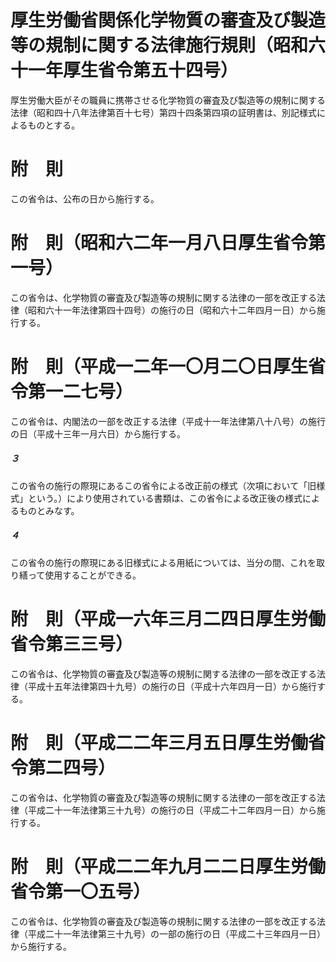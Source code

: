 # 厚生労働省関係化学物質の審査及び製造等の規制に関する法律施行規則（昭和六十一年厚生省令第五十四号）
厚生労働大臣がその職員に携帯させる化学物質の審査及び製造等の規制に関する法律（昭和四十八年法律第百十七号）第四十四条第四項の証明書は、別記様式によるものとする。
# 附　則
この省令は、公布の日から施行する。
# 附　則（昭和六二年一月八日厚生省令第一号）
この省令は、化学物質の審査及び製造等の規制に関する法律の一部を改正する法律（昭和六十一年法律第四十四号）の施行の日（昭和六十二年四月一日）から施行する。
# 附　則（平成一二年一〇月二〇日厚生省令第一二七号）
この省令は、内閣法の一部を改正する法律（平成十一年法律第八十八号）の施行の日（平成十三年一月六日）から施行する。
##### ３
この省令の施行の際現にあるこの省令による改正前の様式（次項において「旧様式」という。）により使用されている書類は、この省令による改正後の様式によるものとみなす。
##### ４
この省令の施行の際現にある旧様式による用紙については、当分の間、これを取り繕って使用することができる。
# 附　則（平成一六年三月二四日厚生労働省令第三三号）
この省令は、化学物質の審査及び製造等の規制に関する法律の一部を改正する法律（平成十五年法律第四十九号）の施行の日（平成十六年四月一日）から施行する。
# 附　則（平成二二年三月五日厚生労働省令第二四号）
この省令は、化学物質の審査及び製造等の規制に関する法律の一部を改正する法律（平成二十一年法律第三十九号）の施行の日（平成二十二年四月一日）から施行する。
# 附　則（平成二二年九月二二日厚生労働省令第一〇五号）
この省令は、化学物質の審査及び製造等の規制に関する法律の一部を改正する法律（平成二十一年法律第三十九号）の一部の施行の日（平成二十三年四月一日）から施行する。
